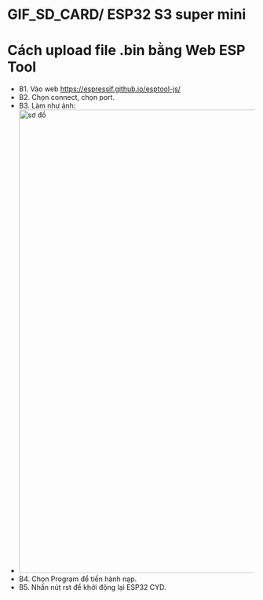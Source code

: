 # GIF_SD_CARD/ ESP32 S3 super mini

# Cách upload file .bin bằng Web ESP Tool
  * B1. Vào web https://espressif.github.io/esptool-js/
  * B2. Chọn connect, chọn port.
  * B3. Làm như ảnh:
  * <img width="943" alt="sơ đồ" src="https://github.com/user-attachments/assets/1b0ed960-b028-43fe-b98e-e22702967023" />
  * B4. Chọn Program để tiến hành nạp.
  * B5. Nhấn nút rst để khởi động lại ESP32 CYD.

